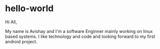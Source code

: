 # hello-world

Hi All, 

My name is Avishay and I'm a software Enginner mainly working on linux based systems.
I like technology and code and looking forward to my first android project.
